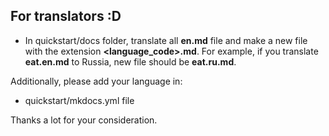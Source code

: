 ## For translators :D

- In quickstart/docs folder, translate all **en.md** file and make a new file with the extension **<language_code>.md**. For example, if you translate **eat.en.md** to Russia, new file should be **eat.ru.md**.

Additionally, please add your language in:
- quickstart/mkdocs.yml file

Thanks a lot for your consideration.